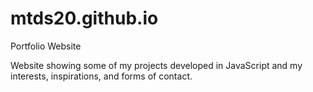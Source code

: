 # mtds20.github.io
Portfolio Website

Website showing some of my projects developed in JavaScript and my interests, inspirations, and forms of contact. 

